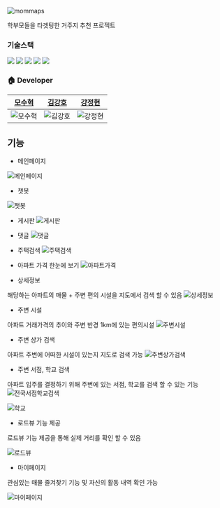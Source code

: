 
![mommaps](https://user-images.githubusercontent.com/48712198/173758423-b606b1d2-f1c4-417c-81fb-37dd65106bfd.png)

학부모들을 타겟팅한 거주지 추천 프로젝트



### 기술스택




<img src="https://img.shields.io/badge/springboot-6DB33F?style=for-the-badge&logo=springboot&logoColor=white">
<img src="https://img.shields.io/badge/vue.js-4FC08D?style=for-the-badge&logo=vue.js&logoColor=white">
<img src="https://img.shields.io/badge/mysql-4479A1?style=for-the-badge&logo=mysql&logoColor=white">
<img src="https://img.shields.io/badge/bootstrap-7952B3?style=for-the-badge&logo=bootstrap&logoColor=white">
<img src="https://img.shields.io/badge/amazonaws-232F3E?style=for-the-badge&logo=amazonaws&logoColor=white">



### <g-emoji class="g-emoji" alias="house" fallback-src="https://github.githubassets.com/images/icons/emoji/unicode/1f3e0.png">🏠</g-emoji> Developer


| <a href="https://github.com/Mosuhyeok">모수혁 | <a href="https://github.com/tgb02087">김강호 |  <a href="https://github.com/taboowiths">강정현   | 
| :--------: | :--------: | :------: | 
|  ![모수혁](https://user-images.githubusercontent.com/48712198/173760059-95a3cb3c-87ba-4e4a-8229-9c1a29fd9d68.jpg)   |   ![김강호](https://user-images.githubusercontent.com/48712198/173761262-6da0bdcd-68b1-46c6-8330-571edff6962d.jpg)   | ![강정현](https://user-images.githubusercontent.com/48712198/173761270-d2039a81-bfc4-4199-90ba-4c59e653627e.jpg) | 



  ## 기능
  
  - 메인페이지
  
 ![메인페이지](https://user-images.githubusercontent.com/48712198/173765861-4d47d288-7752-49ce-9af3-1105c5381201.png)
  
  - 챗봇
  
  ![챗봇](https://user-images.githubusercontent.com/48712198/173765870-c6db3dc2-00d5-4503-8569-301c0049b0fb.png)
  
  - 게시판
  ![게시판](https://user-images.githubusercontent.com/48712198/173766152-f276df1b-47d2-4fb1-aa1c-4ec5eec20cb9.png)
  
  - 댓글
  ![댓글](https://user-images.githubusercontent.com/48712198/173766597-e302d0bd-a220-47e2-9713-f264c7940ecf.png)
  
  - 주택검색
  ![주택검색](https://user-images.githubusercontent.com/48712198/173766702-0cf3c2db-b07b-4475-bfea-6193755967b1.png)
  
  - 아파트 가격 한눈에 보기
  ![아파트가격](https://user-images.githubusercontent.com/48712198/173766714-a7fb6f09-4e21-45ed-bf30-17989ae536b6.png)

  
  - 상세정보
  
  해당하는 아파트의 매물 + 주변 편의 시설을 지도에서 검색 할 수 있음
  ![상세정보](https://user-images.githubusercontent.com/48712198/173767193-8b5d8cf9-4534-42ea-b105-7a1827a69d53.png)

  - 주변 시설
  
  아파트 거래가격의 추이와 주변 반경 1km에 있는 편의시설
  ![주변시설](https://user-images.githubusercontent.com/48712198/173767331-e977d980-467e-4793-926e-84b23f73c969.png)

  - 주변 상가 검색
  
  아파트 주변에 어떠한 시설이 있는지 지도로 검색 가능
  ![주변상가검색](https://user-images.githubusercontent.com/48712198/173767466-f570bde7-7c47-4b8a-adad-a8fc5a4ffc16.png)

  
  - 주변 서점, 학교 검색
  
  아파트 입주를 결정하기 위해 주변에 있는 서점, 학교를 검색 할 수 있는 기능
  ![전국서점학교검색](https://user-images.githubusercontent.com/48712198/173767551-c23684e8-8c79-4934-95bb-849c0d51b7ca.png)

  ![학교](https://user-images.githubusercontent.com/48712198/173767830-e56d25d1-9129-4fb3-ab0f-5ecfd85f8e2a.png)

  
  - 로드뷰 기능 제공
  
  로드뷰 기능 제공을 통해 실제 거리를 확인 할 수 있음
  
  ![로드뷰](https://user-images.githubusercontent.com/48712198/173767890-b4a86249-a303-4d09-a7d9-450f70f75e73.png)

  
  - 마이페이지
  
  관심있는 매물 즐겨찾기 기능 및 자신의 활동 내역 확인 가능
  
  ![마이페이지](https://user-images.githubusercontent.com/48712198/173768078-ba6cbdb0-c4b3-48a2-8c65-104665a4c9ca.png)

  

  
